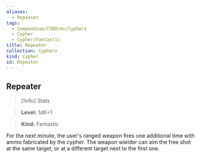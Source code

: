 ```yaml
---
aliases:
  - Repeater
tags:
  - Compendium/CSRD/en/Cyphers
  - Cypher
  - Cypher/Fantastic
title: Repeater
collection: Cyphers
kind: Cypher
id: Repeater
---
```

## Repeater    
>[!info] Stats    
> **Level:** 1d6+1    
> **Kind:** Fantastic  
    
For the next minute, the user's ranged weapon fires one additional time with ammo fabricated by the cypher. The weapon wielder can aim the free shot at the same target, or at a different target next to the first one.
